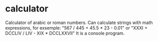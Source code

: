 # calculator
Calculator of arabic or roman numbers. Can calculate strings with math expressions, for exsemple: 
"567 / 445 + 45.5 * 23 - 0.01" or "XXXI + DCCLIV / LIV - XIX * DCCLXXVII"
It is a console program.
